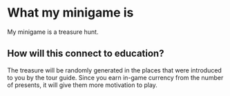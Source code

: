 
# What my minigame is

My minigame is a treasure hunt.

## How will this connect to education?

The treasure will be randomly generated in the places that were introduced to you by the tour guide. Since you earn in-game currency from the number of presents, it will give them more motivation to play. 
